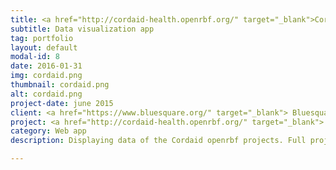 ```yaml
---
title: <a href="http://cordaid-health.openrbf.org/" target="_blank">Cordaid health </a>
subtitle: Data visualization app
tag: portfolio
layout: default
modal-id: 8
date: 2016-01-31
img: cordaid.png
thumbnail: cordaid.png
alt: cordaid.png
project-date: june 2015
client: <a href="https://www.bluesquare.org/" target="_blank"> Bluesquare </a>
project: <a href="http://cordaid-health.openrbf.org/" target="_blank"> Cordaid health </a>
category: Web app
description: Displaying data of the Cordaid openrbf projects. Full project.

---
```

